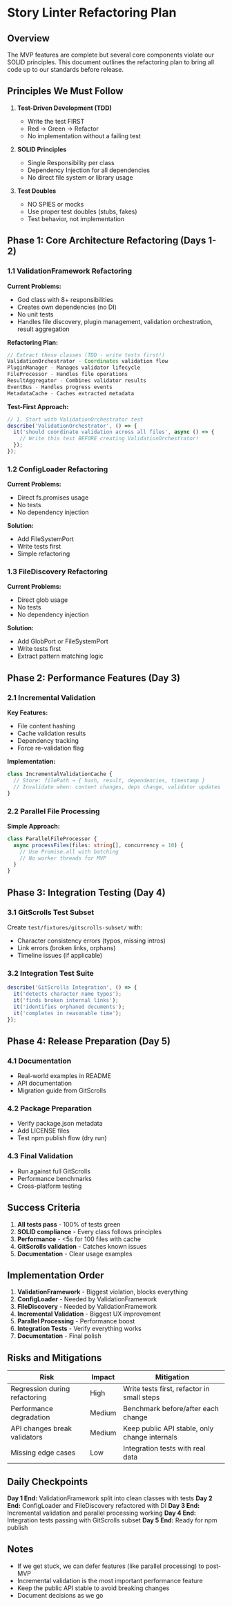 # Story Linter Refactoring Plan

## Overview

The MVP features are complete but several core components violate our SOLID principles. This document outlines the refactoring plan to bring all code up to our standards before release.

## Principles We Must Follow

1. **Test-Driven Development (TDD)**
   - Write the test FIRST
   - Red → Green → Refactor
   - No implementation without a failing test

2. **SOLID Principles**
   - Single Responsibility per class
   - Dependency Injection for all dependencies
   - No direct file system or library usage

3. **Test Doubles**
   - NO SPIES or mocks
   - Use proper test doubles (stubs, fakes)
   - Test behavior, not implementation

## Phase 1: Core Architecture Refactoring (Days 1-2)

### 1.1 ValidationFramework Refactoring

**Current Problems:**
- God class with 8+ responsibilities
- Creates own dependencies (no DI)
- No unit tests
- Handles file discovery, plugin management, validation orchestration, result aggregation

**Refactoring Plan:**

```typescript
// Extract these classes (TDD - write tests first!)
ValidationOrchestrator - Coordinates validation flow
PluginManager - Manages validator lifecycle  
FileProcessor - Handles file operations
ResultAggregator - Combines validator results
EventBus - Handles progress events
MetadataCache - Caches extracted metadata
```

**Test-First Approach:**
```typescript
// 1. Start with ValidationOrchestrator test
describe('ValidationOrchestrator', () => {
  it('should coordinate validation across all files', async () => {
    // Write this test BEFORE creating ValidationOrchestrator!
  });
});
```

### 1.2 ConfigLoader Refactoring

**Current Problems:**
- Direct fs.promises usage
- No tests
- No dependency injection

**Solution:**
- Add FileSystemPort
- Write tests first
- Simple refactoring

### 1.3 FileDiscovery Refactoring

**Current Problems:**
- Direct glob usage
- No tests
- No dependency injection

**Solution:**
- Add GlobPort or FileSystemPort
- Write tests first
- Extract pattern matching logic

## Phase 2: Performance Features (Day 3)

### 2.1 Incremental Validation

**Key Features:**
- File content hashing
- Cache validation results
- Dependency tracking
- Force re-validation flag

**Implementation:**
```typescript
class IncrementalValidationCache {
  // Store: filePath → { hash, result, dependencies, timestamp }
  // Invalidate when: content changes, deps change, validator updates
}
```

### 2.2 Parallel File Processing

**Simple Approach:**
```typescript
class ParallelFileProcessor {
  async processFiles(files: string[], concurrency = 10) {
    // Use Promise.all with batching
    // No worker threads for MVP
  }
}
```

## Phase 3: Integration Testing (Day 4)

### 3.1 GitScrolls Test Subset

Create `test/fixtures/gitscrolls-subset/` with:
- Character consistency errors (typos, missing intros)
- Link errors (broken links, orphans)
- Timeline issues (if applicable)

### 3.2 Integration Test Suite

```typescript
describe('GitScrolls Integration', () => {
  it('detects character name typos');
  it('finds broken internal links');
  it('identifies orphaned documents');
  it('completes in reasonable time');
});
```

## Phase 4: Release Preparation (Day 5)

### 4.1 Documentation
- Real-world examples in README
- API documentation
- Migration guide from GitScrolls

### 4.2 Package Preparation
- Verify package.json metadata
- Add LICENSE files
- Test npm publish flow (dry run)

### 4.3 Final Validation
- Run against full GitScrolls
- Performance benchmarks
- Cross-platform testing

## Success Criteria

1. **All tests pass** - 100% of tests green
2. **SOLID compliance** - Every class follows principles
3. **Performance** - <5s for 100 files with cache
4. **GitScrolls validation** - Catches known issues
5. **Documentation** - Clear usage examples

## Implementation Order

1. **ValidationFramework** - Biggest violation, blocks everything
2. **ConfigLoader** - Needed by ValidationFramework
3. **FileDiscovery** - Needed by ValidationFramework
4. **Incremental Validation** - Biggest UX improvement
5. **Parallel Processing** - Performance boost
6. **Integration Tests** - Verify everything works
7. **Documentation** - Final polish

## Risks and Mitigations

| Risk | Impact | Mitigation |
|------|--------|------------|
| Regression during refactoring | High | Write tests first, refactor in small steps |
| Performance degradation | Medium | Benchmark before/after each change |
| API changes break validators | Medium | Keep public API stable, only change internals |
| Missing edge cases | Low | Integration tests with real data |

## Daily Checkpoints

**Day 1 End:** ValidationFramework split into clean classes with tests
**Day 2 End:** ConfigLoader and FileDiscovery refactored with DI
**Day 3 End:** Incremental validation and parallel processing working
**Day 4 End:** Integration tests passing with GitScrolls subset
**Day 5 End:** Ready for npm publish

## Notes

- If we get stuck, we can defer features (like parallel processing) to post-MVP
- Incremental validation is the most important performance feature
- Keep the public API stable to avoid breaking changes
- Document decisions as we go